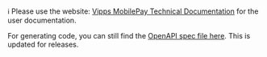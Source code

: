 
ℹ️ Please use the website:
[Vipps MobilePay Technical Documentation](https://developer.vippsmobilepay.com/docs/APIs/order-management-api) for the user documentation.

For generating code, you can still find the [OpenAPI spec file here](./docs/swagger.yaml). This is updated for releases.

<!-- The source of truth for this repository is here: https://github.com/vippsas/vipps-developer-docs/tree/main/docs/APIs/order-management-api 
-->

